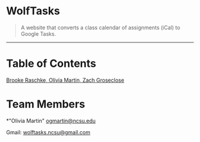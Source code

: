 # WolfTasks
> A website that converts a class calendar of assignments (iCal) to Google Tasks.
<hr>

# Table of Contents
[Brooke Raschke, Olivia Martin, Zach Groseclose](#3)

# <a name="team-members"><a/>Team Members
*"Olivia Martin" <ogmartin@ncsu.edu>

Gmail: wolftasks.ncsu@gmail.com
